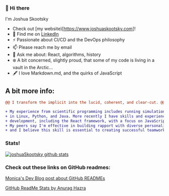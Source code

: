 ### 👋 Hi there 

I'm Joshua Skootsky
<!-- - 💼 Find me on <a href="https://www.linkedin.com/in/joshua-skootsky/">LinkedIn</a> -->
- Check out [my website)[https://www.joshuaskootsky.com]!
-  💼  Find me on [LinkedIn](https://www.linkedin.com/in/joshua-skootsky/ 'LinkedIn')
- ⚡ Passionate about CI/CD and the DevOps philosophy
- 📫  Please reach me by email
- 💬  Ask me about: React, algorithms, history
- ❄️  A bit concerned, slightly proud, that some of my code is living in a vault in the Arctic...
- 🖋️  I love Markdown.md, and the quirks of JavaScript


## A bit more info: 

<!--
```diff
@@ I have a  BA in Math from Yeshiva University, (YU)             @@
@@ Graduated from the Fullstack Academy (FSA) software engineering intensive  @@
+ I've done research in computational chemistry and biophysics
+ Been doing full stack web development with JavaScript and React
+ I have a special love of typed and functional languages, so really excited about TypeScript
- the bad
! the good
```
-->

```diff
@@ I transform the implicit into the lucid, coherent, and clear-cut. @@

+ My experience from scientific programming includes running simulations and image analysis 
+ in Linux, Python, and Java. More recently I have skills and experience in full stack web 
+ development, including the React framework, with a focus on JavaScript. 
+ My peers say I'm effective in building rapport with diverse personalities,
+ and I believe this skill is essential to creating successful teamwork in the digital environment.
```

<!--
- 🔭 I’m currently working on ...
- 🌱 I’m currently learning ...
- 👯 I’m looking to collaborate on ...
- 🤔 I’m looking for help with ...
- 💬 Ask me about ...
- 📫 How to reach me: ...
- 😄 Pronouns: ...
- ⚡ Fun fact: ...
-->
### Stats!
[![joshuaSkootsky github stats](https://github-readme-stats.vercel.app/api?username=JoshuaSkootsky)](https://github.com/anuraghazra/github-readme-stats)


### Check out these links on GitHub readmes:

[Monica's Dev Blog post about GitHub READMEs](https://www.aboutmonica.com/blog/how-to-create-a-github-profile-readme 'Monica\'s Dev Blog Post on READMEs')

[GitHub ReadMe Stats by Anurag Hazra](https://github.com/anuraghazra/github-readme-stats 'GitHub ReadMe Stats')
